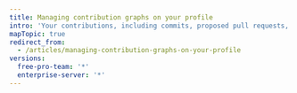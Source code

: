 ```yaml
---
title: Managing contribution graphs on your profile
intro: 'Your contributions, including commits, proposed pull requests, and opened issues, are displayed on your profile so people can easily see the work you''ve done.'
mapTopic: true
redirect_from:
  - /articles/managing-contribution-graphs-on-your-profile
versions:
  free-pro-team: '*'
  enterprise-server: '*'
---
```


